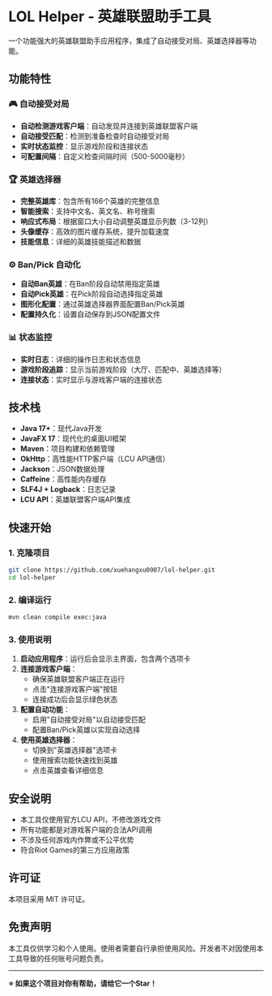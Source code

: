 # LOL Helper - 英雄联盟助手工具

一个功能强大的英雄联盟助手应用程序，集成了自动接受对局、英雄选择器等功能。

## 功能特性

### 🎮 自动接受对局
- **自动检测游戏客户端**：自动发现并连接到英雄联盟客户端
- **自动接受匹配**：检测到准备检查时自动接受对局
- **实时状态监控**：显示游戏阶段和连接状态
- **可配置间隔**：自定义检查间隔时间（500-5000毫秒）

### 🏆 英雄选择器
- **完整英雄库**：包含所有166个英雄的完整信息
- **智能搜索**：支持中文名、英文名、称号搜索
- **响应式布局**：根据窗口大小自动调整英雄显示列数（3-12列）
- **头像缓存**：高效的图片缓存系统，提升加载速度
- **技能信息**：详细的英雄技能描述和数据

### ⚙️ Ban/Pick 自动化
- **自动Ban英雄**：在Ban阶段自动禁用指定英雄
- **自动Pick英雄**：在Pick阶段自动选择指定英雄
- **图形化配置**：通过英雄选择器界面配置Ban/Pick英雄
- **配置持久化**：设置自动保存到JSON配置文件

### 📊 状态监控
- **实时日志**：详细的操作日志和状态信息
- **游戏阶段追踪**：显示当前游戏阶段（大厅、匹配中、英雄选择等）
- **连接状态**：实时显示与游戏客户端的连接状态

## 技术栈

- **Java 17+**：现代Java开发
- **JavaFX 17**：现代化的桌面UI框架
- **Maven**：项目构建和依赖管理
- **OkHttp**：高性能HTTP客户端（LCU API通信）
- **Jackson**：JSON数据处理
- **Caffeine**：高性能内存缓存
- **SLF4J + Logback**：日志记录
- **LCU API**：英雄联盟客户端API集成

## 快速开始

### 1. 克隆项目
```bash
git clone https://github.com/xuehangxu0907/lol-helper.git
cd lol-helper
```

### 2. 编译运行
```bash
mvn clean compile exec:java
```

### 3. 使用说明

1. **启动应用程序**：运行后会显示主界面，包含两个选项卡
2. **连接游戏客户端**：
   - 确保英雄联盟客户端正在运行
   - 点击"连接游戏客户端"按钮
   - 连接成功后会显示绿色状态
3. **配置自动功能**：
   - 启用"自动接受对局"以自动接受匹配
   - 配置Ban/Pick英雄以实现自动选择
4. **使用英雄选择器**：
   - 切换到"英雄选择器"选项卡
   - 使用搜索功能快速找到英雄
   - 点击英雄查看详细信息

## 安全说明

- 本工具仅使用官方LCU API，不修改游戏文件
- 所有功能都是对游戏客户端的合法API调用
- 不涉及任何游戏内作弊或不公平优势
- 符合Riot Games的第三方应用政策

## 许可证

本项目采用 MIT 许可证。

## 免责声明

本工具仅供学习和个人使用。使用者需要自行承担使用风险。开发者不对因使用本工具导致的任何账号问题负责。

---

**⭐ 如果这个项目对你有帮助，请给它一个Star！**
